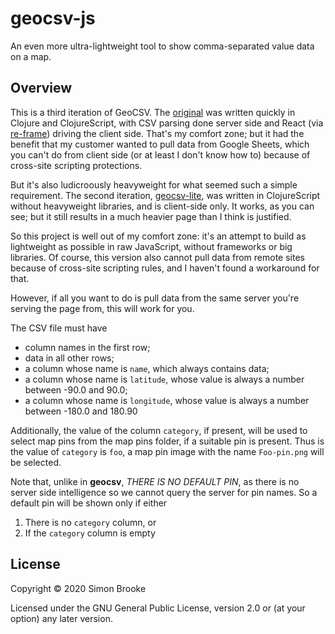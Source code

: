 # geocsv-js

An even more ultra-lightweight tool to show comma-separated value data on a map.

## Overview

This is a third iteration of GeoCSV. The [original](https://github.com/simon-brooke/geocsv) was written quickly in Clojure and ClojureScript, with CSV parsing done server side and React (via [re-frame](https://github.com/day8/re-frame)) driving the client side. That's my comfort zone; but it had the benefit that my customer wanted to pull data from Google Sheets, which you can't do from client side (or at least I don't know how to) because of cross-site scripting protections.

But it's also ludicroously heavyweight for what seemed such a simple requirement. The second iteration, [geocsv-lite](https://simon-brooke.github.io/geocsv-lite/), was written in ClojureScript without heavyweight libraries, and is client-side only. It works, as you can see; but it still results in a much heavier page than I think is justified.

So this project is well out of my comfort zone: it's an attempt to build as lightweight as possible in raw JavaScript, without frameworks or big libraries. Of course, this version also cannot pull data from remote sites because of cross-site scripting rules, and I haven't found a workaround for that.

However, if all you want to do is pull data from the same server you're serving the page from, this will work for you.

The CSV file must have

* column names in the first row;
* data in all other rows;
* a column whose name is `name`, which always contains data;
* a column whose name is `latitude`, whose value is always a number between -90.0 and 90.0;
* a column whose name is `longitude`, whose value is always a number between -180.0 and 180.90

Additionally, the value of the column `category`, if present, will be used to select map pins from the map pins folder, if a suitable pin is present. Thus is the value of `category` is `foo`, a map pin image with the name `Foo-pin.png` will be selected.

Note that, unlike in **geocsv**, *THERE IS NO DEFAULT PIN*, as there is no server side intelligence so we cannot query the server for pin names. So a default pin will be shown only if either

1. There is no `category` column, or
2. If the `category` column is empty

## License

Copyright © 2020 Simon Brooke

Licensed under the GNU General Public License, version 2.0 or (at your option) any later version.
